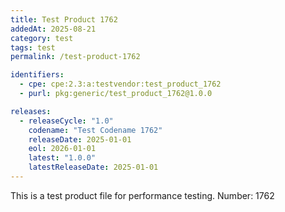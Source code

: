 ```yaml
---
title: Test Product 1762
addedAt: 2025-08-21
category: test
tags: test
permalink: /test-product-1762

identifiers:
  - cpe: cpe:2.3:a:testvendor:test_product_1762
  - purl: pkg:generic/test_product_1762@1.0.0

releases:
  - releaseCycle: "1.0"
    codename: "Test Codename 1762"
    releaseDate: 2025-01-01
    eol: 2026-01-01
    latest: "1.0.0"
    latestReleaseDate: 2025-01-01
---
```


This is a test product file for performance testing. Number: 1762

